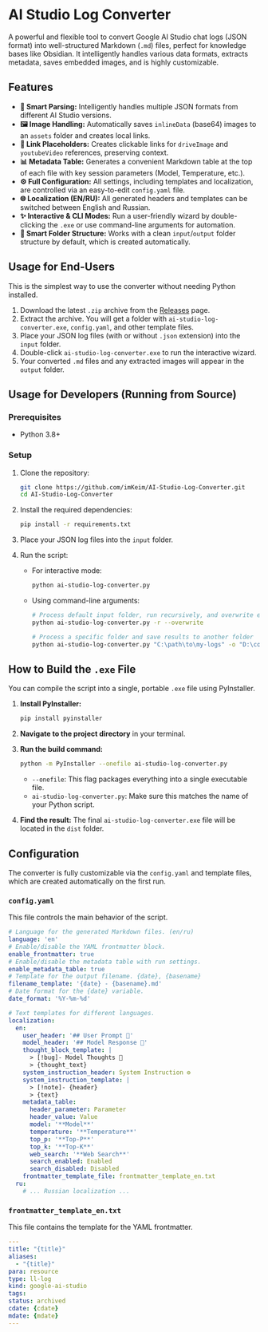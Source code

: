 # AI Studio Log Converter

A powerful and flexible tool to convert Google AI Studio chat logs (JSON format) into well-structured Markdown (`.md`) files, perfect for knowledge bases like Obsidian. It intelligently handles various data formats, extracts metadata, saves embedded images, and is highly customizable.

## Features

- **🤖 Smart Parsing:** Intelligently handles multiple JSON formats from different AI Studio versions.
- **🖼️ Image Handling:** Automatically saves `inlineData` (base64) images to an `assets` folder and creates local links.
- **🔗 Link Placeholders:** Creates clickable links for `driveImage` and `youtubeVideo` references, preserving context.
- **📊 Metadata Table:** Generates a convenient Markdown table at the top of each file with key session parameters (Model, Temperature, etc.).
- **⚙️ Full Configuration:** All settings, including templates and localization, are controlled via an easy-to-edit `config.yaml` file.
- **🌐 Localization (EN/RU):** All generated headers and templates can be switched between English and Russian.
- **✨ Interactive & CLI Modes:** Run a user-friendly wizard by double-clicking the `.exe` or use command-line arguments for automation.
- **📁 Smart Folder Structure:** Works with a clean `input`/`output` folder structure by default, which is created automatically.

## Usage for End-Users

This is the simplest way to use the converter without needing Python installed.

1.  Download the latest `.zip` archive from the [Releases](https://github.com/imKeim/AI-Studio-Log-Converter/releases) page.
2.  Extract the archive. You will get a folder with `ai-studio-log-converter.exe`, `config.yaml`, and other template files.
3.  Place your JSON log files (with or without `.json` extension) into the `input` folder.
4.  Double-click `ai-studio-log-converter.exe` to run the interactive wizard.
5.  Your converted `.md` files and any extracted images will appear in the `output` folder.

## Usage for Developers (Running from Source)

### Prerequisites
- Python 3.8+

### Setup
1.  Clone the repository:
    ```bash
    git clone https://github.com/imKeim/AI-Studio-Log-Converter.git
    cd AI-Studio-Log-Converter
    ```
2.  Install the required dependencies:
    ```bash
    pip install -r requirements.txt
    ```
3.  Place your JSON log files into the `input` folder.

4.  Run the script:
    *   For interactive mode:
        ```bash
        python ai-studio-log-converter.py
        ```
    *   Using command-line arguments:
        ```bash
        # Process default input folder, run recursively, and overwrite existing files
        python ai-studio-log-converter.py -r --overwrite

        # Process a specific folder and save results to another folder
        python ai-studio-log-converter.py "C:\path\to\my-logs" -o "D:\converted-notes"
        ```

## How to Build the `.exe` File

You can compile the script into a single, portable `.exe` file using PyInstaller.

1.  **Install PyInstaller:**
    ```bash
    pip install pyinstaller
    ```

2.  **Navigate to the project directory** in your terminal.

3.  **Run the build command:**
    ```bash
    python -m PyInstaller --onefile ai-studio-log-converter.py
    ```
    *   `--onefile`: This flag packages everything into a single executable file.
    *   `ai-studio-log-converter.py`: Make sure this matches the name of your Python script.

4.  **Find the result:** The final `ai-studio-log-converter.exe` file will be located in the `dist` folder.

## Configuration

The converter is fully customizable via the `config.yaml` and template files, which are created automatically on the first run.

### `config.yaml`

This file controls the main behavior of the script.

```yaml
# Language for the generated Markdown files. (en/ru)
language: 'en'
# Enable/disable the YAML frontmatter block.
enable_frontmatter: true
# Enable/disable the metadata table with run settings.
enable_metadata_table: true
# Template for the output filename. {date}, {basename}
filename_template: '{date} - {basename}.md'
# Date format for the {date} variable.
date_format: '%Y-%m-%d'

# Text templates for different languages.
localization:
  en:
    user_header: '## User Prompt 👤'
    model_header: '## Model Response 🤖'
    thought_block_template: |
      > [!bug]- Model Thoughts 🧠
      > {thought_text}
    system_instruction_header: System Instruction ⚙️
    system_instruction_template: |
      > [!note]- {header}
      > {text}
    metadata_table:
      header_parameter: Parameter
      header_value: Value
      model: '**Model**'
      temperature: '**Temperature**'
      top_p: '**Top-P**'
      top_k: '**Top-K**'
      web_search: '**Web Search**'
      search_enabled: Enabled
      search_disabled: Disabled
    frontmatter_template_file: frontmatter_template_en.txt
  ru:
    # ... Russian localization ...
```

### `frontmatter_template_en.txt`

This file contains the template for the YAML frontmatter.

```yaml
---
title: "{title}"
aliases:
  - "{title}"
para: resource
type: ll-log
kind: google-ai-studio
tags: 
status: archived
cdate: {cdate}
mdate: {mdate}
---
```